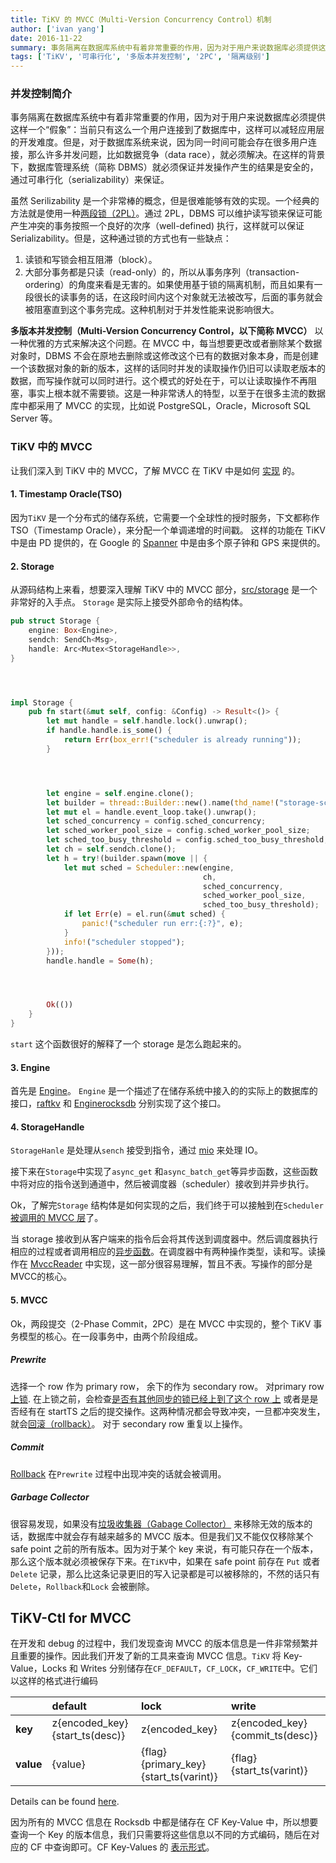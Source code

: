 ```yaml
---
title: TiKV 的 MVCC（Multi-Version Concurrency Control）机制
author: ['ivan yang']
date: 2016-11-22
summary: 事务隔离在数据库系统中有着非常重要的作用，因为对于用户来说数据库必须提供这样一个“假象”：当前只有这么一个用户连接到了数据库中，这样可以减轻应用层的开发难度。但是，对于数据库系统来说，因为同一时间可能会存在很多用户连接，那么许多并发问题，比如数据竞争（data race），就必须解决。在这样的背景下，数据库管理系统（简称 DBMS）就必须保证并发操作产生的结果是安全的，通过可串行化（serializability）来保证。
tags: ['TiKV', '可串行化', '多版本并发控制', '2PC', '隔离级别']
---
```



### 并发控制简介
事务隔离在数据库系统中有着非常重要的作用，因为对于用户来说数据库必须提供这样一个“假象”：当前只有这么一个用户连接到了数据库中，这样可以减轻应用层的开发难度。但是，对于数据库系统来说，因为同一时间可能会存在很多用户连接，那么许多并发问题，比如数据竞争（data race），就必须解决。在这样的背景下，数据库管理系统（简称 DBMS）就必须保证并发操作产生的结果是安全的，通过可串行化（serializability）来保证。


虽然 Serilizability 是一个非常棒的概念，但是很难能够有效的实现。一个经典的方法就是使用一种[两段锁（2PL）][1]。通过 2PL，DBMS 可以维护读写锁来保证可能产生冲突的事务按照一个良好的次序（well-defined) 执行，这样就可以保证 Serializability。但是，这种通过锁的方式也有一些缺点：

1. 读锁和写锁会相互阻滞（block）。
2. 大部分事务都是只读（read-only）的，所以从事务序列（transaction-ordering）的角度来看是无害的。如果使用基于锁的隔离机制，而且如果有一段很长的读事务的话，在这段时间内这个对象就无法被改写，后面的事务就会被阻塞直到这个事务完成。这种机制对于并发性能来说影响很大。

**多版本并发控制（Multi-Version Concurrency Control，以下简称 MVCC）** 以一种优雅的方式来解决这个问题。在 MVCC 中，每当想要更改或者删除某个数据对象时，DBMS 不会在原地去删除或这修改这个已有的数据对象本身，而是创建一个该数据对象的新的版本，这样的话同时并发的读取操作仍旧可以读取老版本的数据，而写操作就可以同时进行。这个模式的好处在于，可以让读取操作不再阻塞，事实上根本就不需要锁。这是一种非常诱人的特型，以至于在很多主流的数据库中都采用了 MVCC 的实现，比如说 PostgreSQL，Oracle，Microsoft SQL Server 等。


### TiKV 中的 MVCC
让我们深入到 TiKV 中的 MVCC，了解 MVCC 在 TiKV 中是如何 [实现](https://github.com/pingcap/tikv/tree/master/src/storage) 的。


#### 1. Timestamp Oracle(TSO)
因为`TiKV` 是一个分布式的储存系统，它需要一个全球性的授时服务，下文都称作 TSO（Timestamp Oracle），来分配一个单调递增的时间戳。 这样的功能在 TiKV 中是由 PD 提供的，在 Google 的 [Spanner](http://static.googleusercontent.com/media/research.google.com/en//archive/spanner-osdi2012.pdf) 中是由多个原子钟和 GPS 来提供的。


#### 2. Storage
从源码结构上来看，想要深入理解 TiKV 中的 MVCC 部分，[src/storage](https://github.com/pingcap/tikv/blob/master/src/storage/mod.rs) 是一个非常好的入手点。 `Storage` 是实际上接受外部命令的结构体。

```rust
pub struct Storage {
    engine: Box<Engine>,
    sendch: SendCh<Msg>,
    handle: Arc<Mutex<StorageHandle>>,
}




impl Storage {
    pub fn start(&mut self, config: &Config) -> Result<()> {
        let mut handle = self.handle.lock().unwrap();
        if handle.handle.is_some() {
            return Err(box_err!("scheduler is already running"));
        }




        let engine = self.engine.clone();
        let builder = thread::Builder::new().name(thd_name!("storage-scheduler"));
        let mut el = handle.event_loop.take().unwrap();
        let sched_concurrency = config.sched_concurrency;
        let sched_worker_pool_size = config.sched_worker_pool_size;
        let sched_too_busy_threshold = config.sched_too_busy_threshold;
        let ch = self.sendch.clone();
        let h = try!(builder.spawn(move || {
            let mut sched = Scheduler::new(engine,
                                           ch,
                                           sched_concurrency,
                                           sched_worker_pool_size,
                                           sched_too_busy_threshold);
            if let Err(e) = el.run(&mut sched) {
                panic!("scheduler run err:{:?}", e);
            }
            info!("scheduler stopped");
        }));
        handle.handle = Some(h);




        Ok(())
    }
}

```

`start` 这个函数很好的解释了一个 storage 是怎么跑起来的。


#### 3. Engine
首先是 [Engine](https://github.com/pingcap/tikv/blob/master/src/storage/engine/mod.rs#L44)。 `Engine` 是一个描述了在储存系统中接入的的实际上的数据库的接口，[raftkv](https://github.com/pingcap/tikv/blob/master/src/storage/engine/raftkv.rs#L91) 和 [Enginerocksdb](https://github.com/pingcap/tikv/blob/master/src/storage/engine/rocksdb.rs#L66) 分别实现了这个接口。


#### 4. StorageHandle
`StorageHanle` 是处理从`sench` 接受到指令，通过 [mio](https://github.com/carllerche/mio) 来处理 IO。


接下来在`Storage`中实现了`async_get` 和`async_batch_get`等异步函数，这些函数中将对应的指令送到通道中，然后被调度器（scheduler）接收到并异步执行。


Ok，了解完`Storage` 结构体是如何实现的之后，我们终于可以接触到在`Scheduler` [被调用的 MVCC 层](https://github.com/pingcap/tikv/blob/master/src/storage/txn/scheduler.rs#L763)了。


当 storage 接收到从客户端来的指令后会将其传送到调度器中。然后调度器执行相应的过程或者调用相应的[异步函数](https://github.com/pingcap/tikv/blob/master/src/storage/txn/scheduler.rs#L643)。在调度器中有两种操作类型，读和写。读操作在 [MvccReader](https://github.com/tikv/tikv/blob/1050931de5d9b47423f997d6fc456bd05bd234a7/src/storage/mvcc/reader.rs#L20) 中实现，这一部分很容易理解，暂且不表。写操作的部分是MVCC的核心。


#### 5. MVCC
Ok，两段提交（2-Phase Commit，2PC）是在 MVCC 中实现的，整个 TiKV 事务模型的核心。在一段事务中，由两个阶段组成。


##### Prewrite
选择一个 row 作为 primary row， 余下的作为 secondary row。
对primary row [上锁](https://github.com/pingcap/tikv/blob/master/src/storage/mvcc/txn.rs#L80). 在上锁之前，会检查[是否有其他同步的锁已经上到了这个 row 上](https://github.com/pingcap/tikv/blob/master/src/storage/mvcc/txn.rs#L71) 或者是是否经有在 startTS 之后的提交操作。这两种情况都会导致冲突，一旦都冲突发生，就会[回滚（rollback）](https://github.com/pingcap/tikv/blob/master/src/storage/mvcc/txn.rs#L115)。
对于 secondary row 重复以上操作。


##### Commit
[Rollback](https://github.com/pingcap/tikv/blob/master/src/storage/mvcc/txn.rs#L115) 在`Prewrite` 过程中出现冲突的话就会被调用。


##### Garbage Collector
很容易发现，如果没有[垃圾收集器（Gabage Collector）](https://github.com/pingcap/tikv/blob/master/src/storage/mvcc/txn.rs#L143) 来移除无效的版本的话，数据库中就会存有越来越多的 MVCC 版本。但是我们又不能仅仅移除某个 safe point 之前的所有版本。因为对于某个 key 来说，有可能只存在一个版本，那么这个版本就必须被保存下来。在`TiKV`中，如果在 safe point 前存在 `Put` 或者 `Delete` 记录，那么比这条记录更旧的写入记录都是可以被移除的，不然的话只有`Delete`，`Rollback`和`Lock` 会被删除。



## TiKV-Ctl for MVCC
在开发和 debug 的过程中，我们发现查询 MVCC 的版本信息是一件非常频繁并且重要的操作。因此我们开发了新的工具来查询 MVCC 信息。`TiKV` 将 Key-Value，Locks 和 Writes 分别储存在`CF_DEFAULT`，`CF_LOCK`，`CF_WRITE`中。它们以这样的格式进行编码


|           | default                        | lock                                  | write                           |
|:----------|:-------------------------------|:--------------------------------------|:--------------------------------|
| **key**   | z{encoded_key}{start_ts(desc)} | z{encoded_key}                        | z{encoded_key}{commit_ts(desc)} |
| **value** | {value}                        | {flag}{primary_key}{start_ts(varint)} | {flag}{start_ts(varint)}        |

Details can be found [here](https://github.com/pingcap/tikv/issues/1077).


因为所有的 MVCC 信息在 Rocksdb 中都是储存在 CF Key-Value 中，所以想要查询一个 Key 的版本信息，我们只需要将这些信息以不同的方式编码，随后在对应的 CF 中查询即可。CF Key-Values 的 [表示形式](https://github.com/pingcap/tikv/blob/master/src/bin/tikv-ctl.rs#L210)。

[1]: https://en.wikipedia.org/wiki/Two-phase_locking
